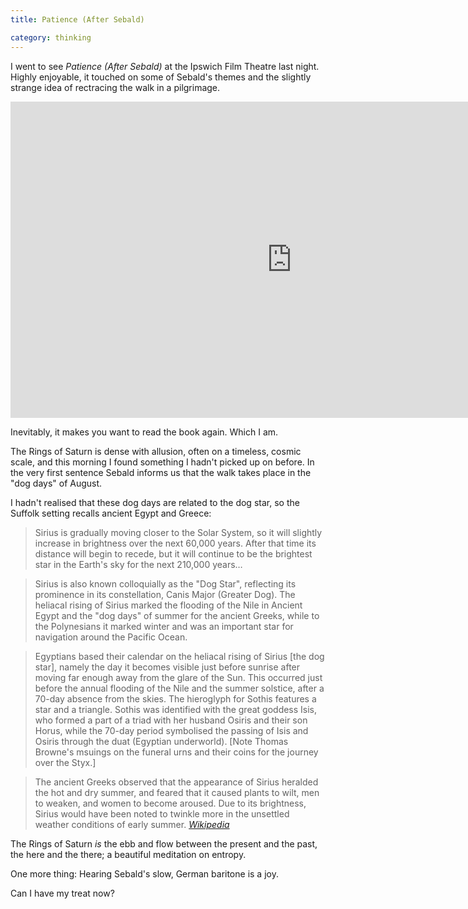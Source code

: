 ```yaml
---
title: Patience (After Sebald)

category: thinking
---
```


I went to see <cite>Patience (After Sebald)</cite> at the Ipswich Film Theatre last night. Highly enjoyable, it touched on some of Sebald's themes and the slightly strange idea of rectracing the walk in a pilgrimage.

<div class="vid">
<iframe src="https://player.vimeo.com/video/48941736?color=ffffff&title=0&byline=0&portrait=0" width="900" height="506" frameborder="0" webkitallowfullscreen mozallowfullscreen allowfullscreen></iframe>
</div>

Inevitably, it makes you want to read the book again. Which I am.

The Rings of Saturn is dense with allusion, often on a timeless, cosmic scale, and this morning I found something I hadn't picked up on before. In the very first sentence Sebald informs us that the walk takes place in the "dog days" of August.

I hadn't realised that these dog days are related to the dog star, so the Suffolk setting recalls ancient Egypt and Greece:

> Sirius is gradually moving closer to the Solar System, so it will slightly increase in brightness over the next 60,000 years. After that time its distance will begin to recede, but it will continue to be the brightest star in the Earth's sky for the next 210,000 years…

> Sirius is also known colloquially as the "Dog Star", reflecting its prominence in its constellation, Canis Major (Greater Dog). The heliacal rising of Sirius marked the flooding of the Nile in Ancient Egypt and the "dog days" of summer for the ancient Greeks, while to the Polynesians it marked winter and was an important star for navigation around the Pacific Ocean.

> Egyptians based their calendar on the heliacal rising of Sirius [the dog star], namely the day it becomes visible just before sunrise after moving far enough away from the glare of the Sun. This occurred just before the annual flooding of the Nile and the summer solstice, after a 70-day absence from the skies. The hieroglyph for Sothis features a star and a triangle. Sothis was identified with the great goddess Isis, who formed a part of a triad with her husband Osiris and their son Horus, while the 70-day period symbolised the passing of Isis and Osiris through the duat (Egyptian underworld). [Note Thomas Browne's msuings on the funeral urns and their coins for the journey over the Styx.]

> The ancient Greeks observed that the appearance of Sirius heralded the hot and dry summer, and feared that it caused plants to wilt, men to weaken, and women to become aroused. Due to its brightness, Sirius would have been noted to twinkle more in the unsettled weather conditions of early summer. <cite>[Wikipedia](https://en.wikipedia.org/wiki/Sirius)</cite>

The Rings of Saturn _is_ the ebb and flow between the present and the past, the here and the there; a beautiful meditation on entropy.

One more thing: Hearing Sebald's slow, German baritone is a joy.

Can I have my treat now?
